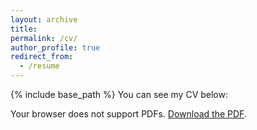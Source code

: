 ```yaml
---
layout: archive
title: 
permalink: /cv/
author_profile: true
redirect_from:
  - /resume
---
```


{% include base_path %}
You can see my CV below:
<object data="{{ '/assets/files/CV_Flavia_Final.pdf' | relative_url }}" type="application/pdf" width="100%" height="800px">
  <p>Your browser does not support PDFs. 
  <a href="{{ '/assets/files/CV_Flavia_Final.pdf' | relative_url }}">Download the PDF</a>.</p>
</object>

